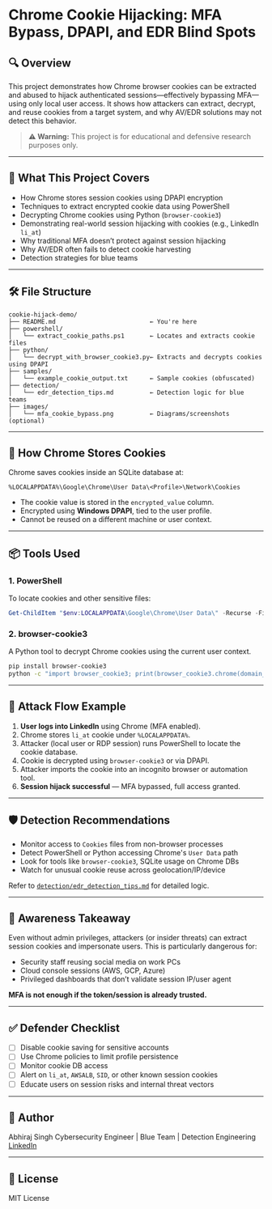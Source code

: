 # Chrome Cookie Hijacking: MFA Bypass, DPAPI, and EDR Blind Spots

## 🔍 Overview

This project demonstrates how Chrome browser cookies can be extracted and abused to hijack authenticated sessions—effectively bypassing MFA—using only local user access. It shows how attackers can extract, decrypt, and reuse cookies from a target system, and why AV/EDR solutions may not detect this behavior.

> **⚠️ Warning:** This project is for educational and defensive research purposes only.

---

## 🧠 What This Project Covers

* How Chrome stores session cookies using DPAPI encryption
* Techniques to extract encrypted cookie data using PowerShell
* Decrypting Chrome cookies using Python (`browser-cookie3`)
* Demonstrating real-world session hijacking with cookies (e.g., LinkedIn `li_at`)
* Why traditional MFA doesn’t protect against session hijacking
* Why AV/EDR often fails to detect cookie harvesting
* Detection strategies for blue teams

---

## 🛠️ File Structure

```
cookie-hijack-demo/
├── README.md                          ← You're here
├── powershell/
│   └── extract_cookie_paths.ps1       ← Locates and extracts cookie files
├── python/
│   └── decrypt_with_browser_cookie3.py← Extracts and decrypts cookies using DPAPI
├── samples/
│   └── example_cookie_output.txt      ← Sample cookies (obfuscated)
├── detection/
│   └── edr_detection_tips.md          ← Detection logic for blue teams
├── images/
│   └── mfa_cookie_bypass.png          ← Diagrams/screenshots (optional)
```

---

## 🔐 How Chrome Stores Cookies

Chrome saves cookies inside an SQLite database at:

```
%LOCALAPPDATA%\Google\Chrome\User Data\<Profile>\Network\Cookies
```

* The cookie value is stored in the `encrypted_value` column.
* Encrypted using **Windows DPAPI**, tied to the user profile.
* Cannot be reused on a different machine or user context.

---

## 📦 Tools Used

### 1. **PowerShell**

To locate cookies and other sensitive files:

```powershell
Get-ChildItem "$env:LOCALAPPDATA\Google\Chrome\User Data\" -Recurse -Filter Cookies -ErrorAction SilentlyContinue
```

### 2. **browser-cookie3**

A Python tool to decrypt Chrome cookies using the current user context.

```bash
pip install browser-cookie3
python -c "import browser_cookie3; print(browser_cookie3.chrome(domain_name='linkedin.com'))"
```

---

## 🎯 Attack Flow Example

1. **User logs into LinkedIn** using Chrome (MFA enabled).
2. Chrome stores `li_at` cookie under `%LOCALAPPDATA%`.
3. Attacker (local user or RDP session) runs PowerShell to locate the cookie database.
4. Cookie is decrypted using `browser-cookie3` or via DPAPI.
5. Attacker imports the cookie into an incognito browser or automation tool.
6. **Session hijack successful** — MFA bypassed, full access granted.

---

## 🛡️ Detection Recommendations

* Monitor access to `Cookies` files from non-browser processes
* Detect PowerShell or Python accessing Chrome's `User Data` path
* Look for tools like `browser-cookie3`, SQLite usage on Chrome DBs
* Watch for unusual cookie reuse across geolocation/IP/device

Refer to [`detection/edr_detection_tips.md`](detection/edr_detection_tips.md) for detailed logic.

---

## 📌 Awareness Takeaway

Even without admin privileges, attackers (or insider threats) can extract session cookies and impersonate users. This is particularly dangerous for:

* Security staff reusing social media on work PCs
* Cloud console sessions (AWS, GCP, Azure)
* Privileged dashboards that don’t validate session IP/user agent

**MFA is not enough if the token/session is already trusted.**

---

## ✅ Defender Checklist

* [ ] Disable cookie saving for sensitive accounts
* [ ] Use Chrome policies to limit profile persistence
* [ ] Monitor cookie DB access
* [ ] Alert on `li_at`, `AWSALB`, `SID`, or other known session cookies
* [ ] Educate users on session risks and internal threat vectors

---

## 👤 Author

Abhiraj Singh
Cybersecurity Engineer | Blue Team | Detection Engineering
[LinkedIn](https://www.linkedin.com/in/abhiraj-singh-5029341b)

---

## 📄 License

MIT License
